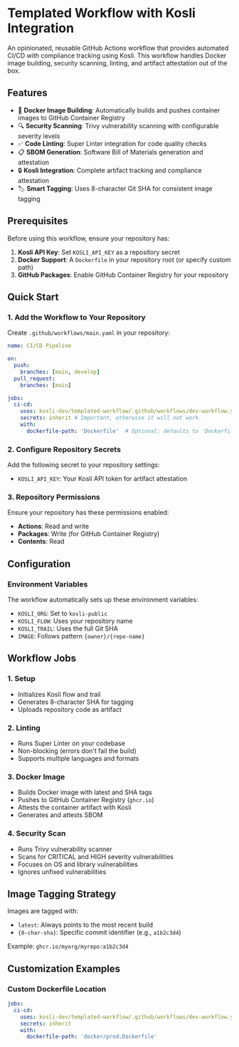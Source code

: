 # Templated Workflow with Kosli Integration

An opinionated, reusable GitHub Actions workflow that provides automated CI/CD with compliance tracking using Kosli. This workflow handles Docker image building, security scanning, linting, and artifact attestation out of the box.

## Features

- 🐳 **Docker Image Building**: Automatically builds and pushes container images to GitHub Container Registry
- 🔍 **Security Scanning**: Trivy vulnerability scanning with configurable severity levels
- ✅ **Code Linting**: Super Linter integration for code quality checks
- 📋 **SBOM Generation**: Software Bill of Materials generation and attestation
- 🔒 **Kosli Integration**: Complete artifact tracking and compliance attestation
- 🏷️ **Smart Tagging**: Uses 8-character Git SHA for consistent image tagging

## Prerequisites

Before using this workflow, ensure your repository has:

1. **Kosli API Key**: Set `KOSLI_API_KEY` as a repository secret
2. **Docker Support**: A `Dockerfile` in your repository root (or specify custom path)
3. **GitHub Packages**: Enable GitHub Container Registry for your repository

## Quick Start

### 1. Add the Workflow to Your Repository

Create `.github/workflows/main.yaml` in your repository:

```yaml
name: CI/CD Pipeline

on:
  push:
    branches: [main, develop]
  pull_request:
    branches: [main]

jobs:
  ci-cd:
    uses: kosli-dev/templated-workflow/.github/workflows/dev-workflow.yaml@main
    secrets: inherit # Important, otherwise it will not work.
    with:
      dockerfile-path: 'Dockerfile'  # Optional: defaults to 'Dockerfile'
```

### 2. Configure Repository Secrets

Add the following secret to your repository settings:

- `KOSLI_API_KEY`: Your Kosli API token for artifact attestation

### 3. Repository Permissions

Ensure your repository has these permissions enabled:

- **Actions**: Read and write
- **Packages**: Write (for GitHub Container Registry)
- **Contents**: Read

## Configuration

### Environment Variables

The workflow automatically sets up these environment variables:

- `KOSLI_ORG`: Set to `kosli-public`
- `KOSLI_FLOW`: Uses your repository name
- `KOSLI_TRAIL`: Uses the full Git SHA
- `IMAGE`: Follows pattern `{owner}/{repo-name}`

## Workflow Jobs

### 1. Setup

- Initializes Kosli flow and trail
- Generates 8-character SHA for tagging
- Uploads repository code as artifact

### 2. Linting

- Runs Super Linter on your codebase
- Non-blocking (errors don't fail the build)
- Supports multiple languages and formats

### 3. Docker Image

- Builds Docker image with latest and SHA tags
- Pushes to GitHub Container Registry (`ghcr.io`)
- Attests the container artifact with Kosli
- Generates and attests SBOM

### 4. Security Scan

- Runs Trivy vulnerability scanner
- Scans for CRITICAL and HIGH severity vulnerabilities
- Focuses on OS and library vulnerabilities
- Ignores unfixed vulnerabilities

## Image Tagging Strategy

Images are tagged with:

- `latest`: Always points to the most recent build
- `{8-char-sha}`: Specific commit identifier (e.g., `a1b2c3d4`)

Example: `ghcr.io/myorg/myrepo:a1b2c3d4`


## Customization Examples

### Custom Dockerfile Location

```yaml
jobs:
  ci-cd:
    uses: kosli-dev/templated-workflow/.github/workflows/dev-workflow.yaml@main
    secrets: inherit
    with:
      dockerfile-path: 'docker/prod.Dockerfile'
```